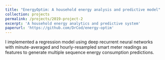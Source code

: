 ```yaml
---
title: "EnergyOptim: A household energy analysis and predictive model"
collection: projects
permalink: /projects/2019-project-2
excerpt: 'A household energy analytics and predictive system'
paperurl: 'https://github.com/DrCod/energy-optim'
---
```

I implemented a regression model using deep recurrent neural networks with minute-averaged and hourly-resampled smart meter readings as features to generate multiple sequence energy consumption predictions.